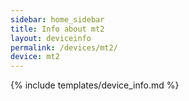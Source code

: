 ```yaml
---
sidebar: home_sidebar
title: Info about mt2
layout: deviceinfo
permalink: /devices/mt2/
device: mt2
---
```

{% include templates/device_info.md %}
